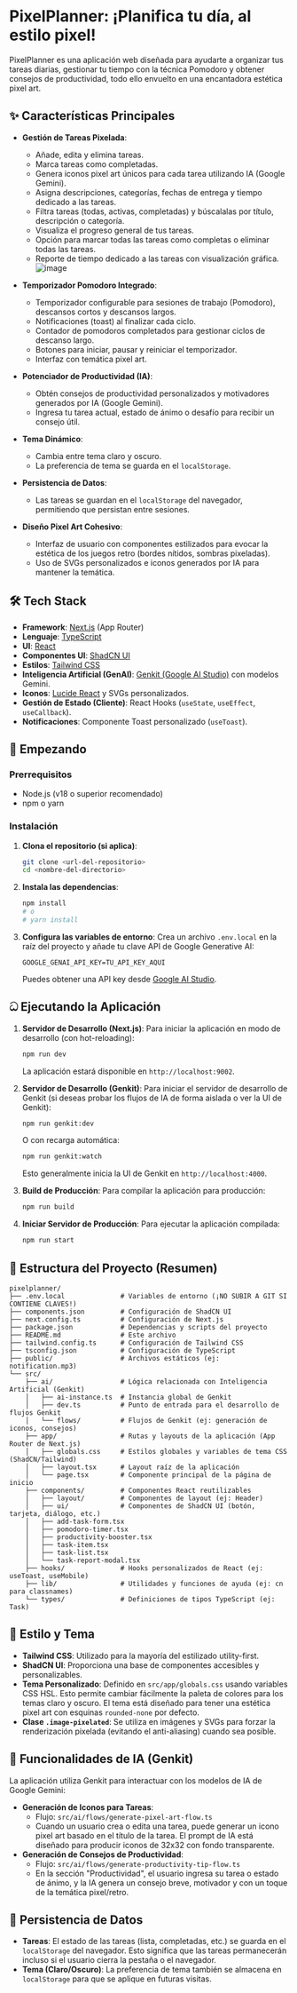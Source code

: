 
# PixelPlanner: ¡Planifica tu día, al estilo pixel!

PixelPlanner es una aplicación web diseñada para ayudarte a organizar tus tareas diarias, gestionar tu tiempo con la técnica Pomodoro y obtener consejos de productividad, todo ello envuelto en una encantadora estética pixel art.

## ✨ Características Principales

*   **Gestión de Tareas Pixelada**:
    *   Añade, edita y elimina tareas.
    *   Marca tareas como completadas.
    *   Genera iconos pixel art únicos para cada tarea utilizando IA (Google Gemini).
    *   Asigna descripciones, categorías, fechas de entrega y tiempo dedicado a las tareas.
    *   Filtra tareas (todas, activas, completadas) y búscalalas por título, descripción o categoría.
    *   Visualiza el progreso general de tus tareas.
    *   Opción para marcar todas las tareas como completas o eliminar todas las tareas.
    *   Reporte de tiempo dedicado a las tareas con visualización gráfica.
![image](https://github.com/user-attachments/assets/c59bce7e-3adc-4f64-afe3-68df1d8c64be)

*   **Temporizador Pomodoro Integrado**:
    *   Temporizador configurable para sesiones de trabajo (Pomodoro), descansos cortos y descansos largos.
    *   Notificaciones (toast) al finalizar cada ciclo.
    *   Contador de pomodoros completados para gestionar ciclos de descanso largo.
    *   Botones para iniciar, pausar y reiniciar el temporizador.
    *   Interfaz con temática pixel art.
*   **Potenciador de Productividad (IA)**:
    *   Obtén consejos de productividad personalizados y motivadores generados por IA (Google Gemini).
    *   Ingresa tu tarea actual, estado de ánimo o desafío para recibir un consejo útil.
*   **Tema Dinámico**:
    *   Cambia entre tema claro y oscuro.
    *   La preferencia de tema se guarda en el `localStorage`.
*   **Persistencia de Datos**:
    *   Las tareas se guardan en el `localStorage` del navegador, permitiendo que persistan entre sesiones.
*   **Diseño Pixel Art Cohesivo**:
    *   Interfaz de usuario con componentes estilizados para evocar la estética de los juegos retro (bordes nítidos, sombras pixeladas).
    *   Uso de SVGs personalizados e iconos generados por IA para mantener la temática.

## 🛠️ Tech Stack

*   **Framework**: [Next.js](https://nextjs.org/) (App Router)
*   **Lenguaje**: [TypeScript](https://www.typescriptlang.org/)
*   **UI**: [React](https://reactjs.org/)
*   **Componentes UI**: [ShadCN UI](https://ui.shadcn.com/)
*   **Estilos**: [Tailwind CSS](https://tailwindcss.com/)
*   **Inteligencia Artificial (GenAI)**: [Genkit (Google AI Studio)](https://ai.google.dev/genkit) con modelos Gemini.
*   **Iconos**: [Lucide React](https://lucide.dev/) y SVGs personalizados.
*   **Gestión de Estado (Cliente)**: React Hooks (`useState`, `useEffect`, `useCallback`).
*   **Notificaciones**: Componente Toast personalizado (`useToast`).

## 🚀 Empezando

### Prerrequisitos

*   Node.js (v18 o superior recomendado)
*   npm o yarn

### Instalación

1.  **Clona el repositorio (si aplica)**:
    ```bash
    git clone <url-del-repositorio>
    cd <nombre-del-directorio>
    ```

2.  **Instala las dependencias**:
    ```bash
    npm install
    # o
    # yarn install
    ```

3.  **Configura las variables de entorno**:
    Crea un archivo `.env.local` en la raíz del proyecto y añade tu clave API de Google Generative AI:
    ```env
    GOOGLE_GENAI_API_KEY=TU_API_KEY_AQUI
    ```
    Puedes obtener una API key desde [Google AI Studio](https://aistudio.google.com/app/apikey).

## ධ Ejecutando la Aplicación

1.  **Servidor de Desarrollo (Next.js)**:
    Para iniciar la aplicación en modo de desarrollo (con hot-reloading):
    ```bash
    npm run dev
    ```
    La aplicación estará disponible en `http://localhost:9002`.

2.  **Servidor de Desarrollo (Genkit)**:
    Para iniciar el servidor de desarrollo de Genkit (si deseas probar los flujos de IA de forma aislada o ver la UI de Genkit):
    ```bash
    npm run genkit:dev
    ```
    O con recarga automática:
    ```bash
    npm run genkit:watch
    ```
    Esto generalmente inicia la UI de Genkit en `http://localhost:4000`.

3.  **Build de Producción**:
    Para compilar la aplicación para producción:
    ```bash
    npm run build
    ```

4.  **Iniciar Servidor de Producción**:
    Para ejecutar la aplicación compilada:
    ```bash
    npm run start
    ```

## 📁 Estructura del Proyecto (Resumen)

```
pixelplanner/
├── .env.local              # Variables de entorno (¡NO SUBIR A GIT SI CONTIENE CLAVES!)
├── components.json         # Configuración de ShadCN UI
├── next.config.ts          # Configuración de Next.js
├── package.json            # Dependencias y scripts del proyecto
├── README.md               # Este archivo
├── tailwind.config.ts      # Configuración de Tailwind CSS
├── tsconfig.json           # Configuración de TypeScript
├── public/                 # Archivos estáticos (ej: notification.mp3)
└── src/
    ├── ai/                 # Lógica relacionada con Inteligencia Artificial (Genkit)
    │   ├── ai-instance.ts  # Instancia global de Genkit
    │   ├── dev.ts          # Punto de entrada para el desarrollo de flujos Genkit
    │   └── flows/          # Flujos de Genkit (ej: generación de iconos, consejos)
    ├── app/                # Rutas y layouts de la aplicación (App Router de Next.js)
    │   ├── globals.css     # Estilos globales y variables de tema CSS (ShadCN/Tailwind)
    │   ├── layout.tsx      # Layout raíz de la aplicación
    │   └── page.tsx        # Componente principal de la página de inicio
    ├── components/         # Componentes React reutilizables
    │   ├── layout/         # Componentes de layout (ej: Header)
    │   ├── ui/             # Componentes de ShadCN UI (botón, tarjeta, diálogo, etc.)
    │   ├── add-task-form.tsx
    │   ├── pomodoro-timer.tsx
    │   ├── productivity-booster.tsx
    │   ├── task-item.tsx
    │   ├── task-list.tsx
    │   └── task-report-modal.tsx
    ├── hooks/              # Hooks personalizados de React (ej: useToast, useMobile)
    ├── lib/                # Utilidades y funciones de ayuda (ej: cn para classnames)
    └── types/              # Definiciones de tipos TypeScript (ej: Task)
```

## 🎨 Estilo y Tema

*   **Tailwind CSS**: Utilizado para la mayoría del estilizado utility-first.
*   **ShadCN UI**: Proporciona una base de componentes accesibles y personalizables.
*   **Tema Personalizado**: Definido en `src/app/globals.css` usando variables CSS HSL. Esto permite cambiar fácilmente la paleta de colores para los temas claro y oscuro. El tema está diseñado para tener una estética pixel art con esquinas `rounded-none` por defecto.
*   **Clase `.image-pixelated`**: Se utiliza en imágenes y SVGs para forzar la renderización pixelada (evitando el anti-aliasing) cuando sea posible.

## 🧠 Funcionalidades de IA (Genkit)

La aplicación utiliza Genkit para interactuar con los modelos de IA de Google Gemini:

*   **Generación de Iconos para Tareas**:
    *   Flujo: `src/ai/flows/generate-pixel-art-flow.ts`
    *   Cuando un usuario crea o edita una tarea, puede generar un icono pixel art basado en el título de la tarea. El prompt de IA está diseñado para producir iconos de 32x32 con fondo transparente.
*   **Generación de Consejos de Productividad**:
    *   Flujo: `src/ai/flows/generate-productivity-tip-flow.ts`
    *   En la sección "Productividad", el usuario ingresa su tarea o estado de ánimo, y la IA genera un consejo breve, motivador y con un toque de la temática pixel/retro.

## 💾 Persistencia de Datos

*   **Tareas**: El estado de las tareas (lista, completadas, etc.) se guarda en el `localStorage` del navegador. Esto significa que las tareas permanecerán incluso si el usuario cierra la pestaña o el navegador.
*   **Tema (Claro/Oscuro)**: La preferencia de tema también se almacena en `localStorage` para que se aplique en futuras visitas.

